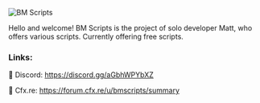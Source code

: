 ![BM Scripts](https://github.com/bmscripts/bmscripts/blob/main/BMScripts%20Banner.png)

Hello and welcome! BM Scripts is the project of solo developer Matt, who offers various scripts. Currently offering free scripts.

### Links:

🔗 Discord: https://discord.gg/aGbhWPYbXZ

🛒 Cfx.re: https://forum.cfx.re/u/bmscripts/summary
